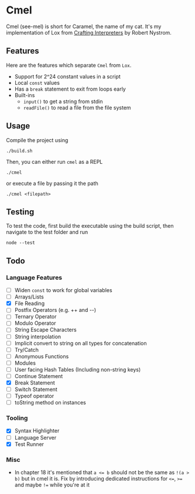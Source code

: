 # Cmel

Cmel (see-mel) is short for Caramel, the name of my cat.
It's my implementation of Lox from [Crafting Interpreters](https://www.craftinginterpreters.com) by Robert Nystrom.

## Features

Here are the features which separate `Cmel` from `Lox`.

- Support for 2^24 constant values in a script
- Local `const` values
- Has a `break` statement to exit from loops early
- Built-ins
  - `input()` to get a string from stdin
  - `readFile()` to read a file from the file system

## Usage

Compile the project using

```
./build.sh
```

Then, you can either run `cmel` as a REPL

```
./cmel
```

or execute a file by passing it the path

```
./cmel <filepath>
```

## Testing

To test the code, first build the executable using the build script, then navigate to the test folder and run

```
node --test
```

## Todo

### Language Features

- [ ] Widen `const` to work for global variables
- [ ] Arrays/Lists
- [x] File Reading
- [ ] Postfix Operators (e.g. ++ and --)
- [ ] Ternary Operator
- [ ] Modulo Operator
- [ ] String Escape Characters
- [ ] String interpolation
- [ ] Implicit convert to string on all types for concatenation
- [ ] Try/Catch
- [ ] Anonymous Functions
- [ ] Modules
- [ ] User facing Hash Tables (Including non-string keys)
- [ ] Continue Statement
- [x] Break Statement
- [ ] Switch Statement
- [ ] Typeof operator
- [ ] toString method on instances

### Tooling

- [x] Syntax Highlighter
- [ ] Language Server
- [x] Test Runner

### Misc

- In chapter 18 it's mentioned that `a <= b` should not be the same as `!(a > b)` but in cmel it is. Fix by introducing dedicated instructions for `<=`, `>=` and maybe `!=` while you're at it
